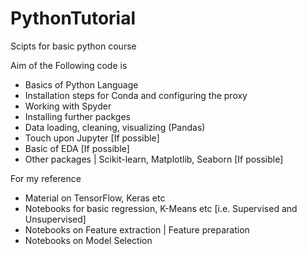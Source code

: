 # PythonTutorial
Scipts for basic python course

Aim of the Following code is 
- Basics of Python Language
- Installation steps for Conda and configuring the proxy
- Working with Spyder
- Installing further packges
- Data loading, cleaning, visualizing (Pandas)
- Touch upon Jupyter [If possible]
- Basic of EDA [If possible]
- Other packages | Scikit-learn, Matplotlib, Seaborn [If possible]

For my reference
- Material on TensorFlow, Keras etc
- Notebooks for basic regression, K-Means etc [i.e. Supervised and Unsupervised]
- Notebooks on Feature extraction | Feature preparation
- Notebooks on Model Selection
